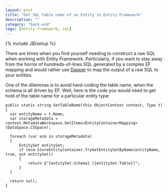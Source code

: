 ```yaml
---
layout: post
title: "Get SQL table name of an Entity in Entity Framework"
description: ""
category: "back-end"
tags: [entity-framework, sql]
---
```

{% include JB/setup %}

There are times when you find yourself needing to construct a raw SQL when working with Entity Framework. Particularly, if you want to stay away from the horror of hundreds-of-lines SQL generated by a complex EF mapping and would rather use [Dapper](https://github.com/StackExchange/dapper-dot-net) to map the output of a raw SQL to your entities.

<!--more-->

One of the dilemmas is to avoid hard-coding the table name, when the schema is all driven by EF. Well, here is the code you would need to get hold of the table name for a particular entity type:

```language-csharp
public static string GetTableName(this ObjectContext context, Type t)
{
  var entityName = t.Name;
  var storageMetadata = context.MetadataWorkspace.GetItems<EntityContainerMapping>(DataSpace.CSSpace);

  foreach (var ecm in storageMetadata)
  {
      EntitySet entitySet;
      if (ecm.StoreEntityContainer.TryGetEntitySetByName(entityName, true, out entitySet))
      {
          return $"{entitySet.Schema}.[{entitySet.Table}]";
      }
  }

  return null;
}
```
